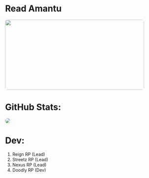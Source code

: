 # Read Amantu
<a href='https://ko-fi.com/amantukhan' target='_blank'><img src="https://img.buymeacoffee.com/api/?url=aHR0cHM6Ly9jZG4uYnV5bWVhY29mZmVlLmNvbS91cGxvYWRzL3Byb2ZpbGVfcGljdHVyZXMvMjAyMi8wNC81bzh0NDRhdWY4M2FSeW9nLmpwZ0AzMDB3XzBlLndlYnA=&amp;creator=Amantu+Khan&amp;design_code=1&amp;design_color=%23ff813f&amp;slug=amantukhan" height='227' width='452' style='border-radius:7px;'></a>
# GitHub Stats:
  <a href="https://www.buymeacoffee.com/amantukhan" rel="nofollow"><img src='https://github-readme-stats.vercel.app/api?username=amantu-qbit&count_private=true&show_icons=true&theme=dark' style='border-radius:7px;'></a>

# Dev:
1. Reign RP (Lead)
2. Streetz RP (Lead)
3. Nexus RP (Lead)
4. Doodly RP (Dev)

